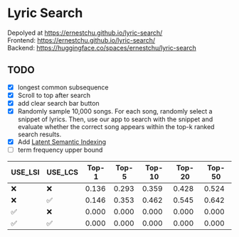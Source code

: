 # Lyric Search

Depolyed at https://ernestchu.github.io/lyric-search/  
Frontend: https://ernestchu.github.io/lyric-search/  
Backend: https://huggingface.co/spaces/ernestchu/lyric-search

## TODO
- [x] longest common subsequence
- [x] Scroll to top after search
- [x] add clear search bar button
- [x] Randomly sample 10,000 songs. For each song, randomly select a snippet of lyrics. Then, use our app to search with the snippet and evaluate whether the correct song appears within the top-k ranked search results.
- [x] Add [Latent Semantic Indexing](https://radimrehurek.com/gensim/auto_examples/core/run_topics_and_transformations.html)
- [ ] term frequency upper bound

| USE_LSI | USE_LCS | Top-1 | Top-5 | Top-10 | Top-20 | Top-50 |
|---------|---------|-------|-------|--------|--------|--------|
| ❌      | ❌      | 0.136 | 0.293 | 0.359  | 0.428  | 0.524  |
| ❌      | ✅      | 0.146 | 0.353 | 0.462  | 0.545  | 0.642  |
| ✅      | ❌      | 0.000 | 0.000 | 0.000  | 0.000  | 0.000  |
| ✅      | ✅      | 0.000 | 0.000 | 0.000  | 0.000  | 0.000  |

